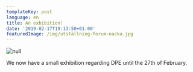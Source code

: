 ```yaml
---
templateKey: post
language: en
title: An exhibition!
date: '2019-02-17T19:13:50+01:00'
featuredImage: /img/utställning-forum-nacka.jpg
---
```

![null](/img/utställning-forum-nacka.jpg)

We now have a small exhibition regarding DPE until the 27th of February.
